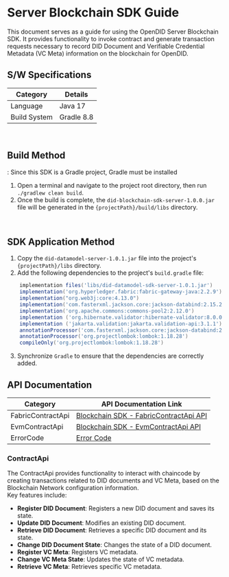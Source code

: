 # Server Blockchain SDK Guide

This document serves as a guide for using the OpenDID Server Blockchain SDK. It provides functionality to invoke contract and generate transaction requests necessary to record DID Document and Verifiable Credential Metadata (VC Meta) information on the blockchain for OpenDID.

## S/W Specifications

| Category     | Details    |
| ------------ | ---------- |
| Language     | Java 17    |
| Build System | Gradle 8.8 |

<br>

## Build Method

: Since this SDK is a Gradle project, Gradle must be installed

1. Open a terminal and navigate to the project root directory, then run `./gradlew clean build`.
2. Once the build is complete, the `did-blockchain-sdk-server-1.0.0.jar` file will be generated in the `{projectPath}/build/libs` directory.

<br>

## SDK Application Method

1. Copy the `did-datamodel-server-1.0.1.jar` file into the project's `{projectPath}/libs` directory.
2. Add the following dependencies to the project's `build.gradle` file:

```groovy
    implementation files('libs/did-datamodel-sdk-server-1.0.1.jar')
    implementation('org.hyperledger.fabric:fabric-gateway-java:2.2.9')
    implementation("org.web3j:core:4.13.0")
    implementation('com.fasterxml.jackson.core:jackson-databind:2.15.2')
    implementation('org.apache.commons:commons-pool2:2.12.0')
    implementation ('org.hibernate.validator:hibernate-validator:8.0.0.Final')
    implementation ('jakarta.validation:jakarta.validation-api:3.1.1')
    annotationProcessor('com.fasterxml.jackson.core:jackson-databind:2.15.2')
    annotationProcessor('org.projectlombok:lombok:1.18.28')
    compileOnly('org.projectlombok:lombok:1.18.28')
```

3. Synchronize `Gradle` to ensure that the dependencies are correctly added.

## API Documentation

| Category          | API Documentation Link                                                      |
| ----------------- | --------------------------------------------------------------------------- |
| FabricContractApi | [Blockchain SDK - FabricContractApi API](../../docs/api/Blockchain_API.md)  |
| EvmContractApi    | [Blockchain SDK - EvmContractApi API](../../docs/api/Blockchain_EVM_API.md) |
| ErrorCode         | [Error Code](../../docs/api/BlockchainErrorCode.md)                         |

### ContractApi

The ContractApi provides functionality to interact with chaincode by creating transactions related to DID documents and VC Meta, based on the Blockchain Network configuration information.<br>Key features include:

* <b>Register DID Document</b>: Registers a new DID document and saves its state.
* <b>Update DID Document</b>: Modifies an existing DID document.
* <b>Retrieve DID Document</b>: Retrieves a specific DID document and its state.
* <b>Change DID Document State</b>: Changes the state of a DID document.
* <b>Register VC Meta</b>: Registers VC metadata.
* <b>Change VC Meta State</b>: Updates the state of VC metadata.
* <b>Retrieve VC Meta</b>: Retrieves specific VC metadata.
